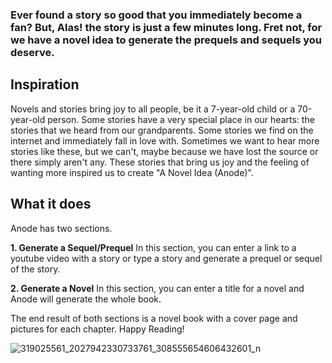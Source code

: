 ### Ever found a story so good that you immediately become a fan? But, Alas! the story is just a few minutes long. Fret not, for we have a novel idea to generate the prequels and sequels you deserve.



## Inspiration

Novels and stories bring joy to all people, be it a 7-year-old child or a 70-year-old person. Some stories have a very special place in our hearts: the stories that we heard from our grandparents. Some stories we find on the internet and immediately fall in love with. Sometimes we want to hear more stories like these, but we can't, maybe because we have lost the source or there simply aren't any. These stories that bring us joy and the feeling of wanting more inspired us to create "A Novel Idea (Anode)". 

## What it does

Anode has two sections.

**1. Generate a Sequel/Prequel**
       In this section, you can enter a link to a youtube video with a story or type a story and generate a prequel or sequel of the story.

**2. Generate a Novel**
       In this section, you can enter a title for a novel and Anode will generate the whole book.

The end result of both sections is a novel book with a cover page and pictures for each chapter. Happy Reading!




![319025561_2027942330733761_308555654606432601_n](https://user-images.githubusercontent.com/67851367/206918600-f2239b0a-ce3f-4a24-9abf-4c861be5595c.png)
